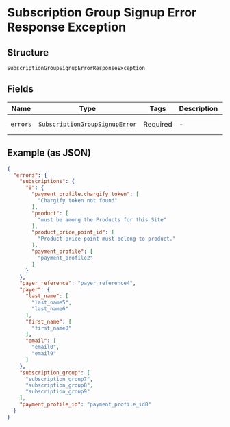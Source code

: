 
# Subscription Group Signup Error Response Exception

## Structure

`SubscriptionGroupSignupErrorResponseException`

## Fields

| Name | Type | Tags | Description | Getter | Setter |
|  --- | --- | --- | --- | --- | --- |
| `errors` | [`SubscriptionGroupSignupError`](../../doc/models/subscription-group-signup-error.md) | Required | - | getErrors(): SubscriptionGroupSignupError | setErrors(SubscriptionGroupSignupError errors): void |

## Example (as JSON)

```json
{
  "errors": {
    "subscriptions": {
      "0": {
        "payment_profile.chargify_token": [
          "Chargify token not found"
        ],
        "product": [
          "must be among the Products for this Site"
        ],
        "product_price_point_id": [
          "Product price point must belong to product."
        ],
        "payment_profile": [
          "payment_profile2"
        ]
      }
    },
    "payer_reference": "payer_reference4",
    "payer": {
      "last_name": [
        "last_name5",
        "last_name6"
      ],
      "first_name": [
        "first_name8"
      ],
      "email": [
        "email0",
        "email9"
      ]
    },
    "subscription_group": [
      "subscription_group7",
      "subscription_group8",
      "subscription_group9"
    ],
    "payment_profile_id": "payment_profile_id8"
  }
}
```


